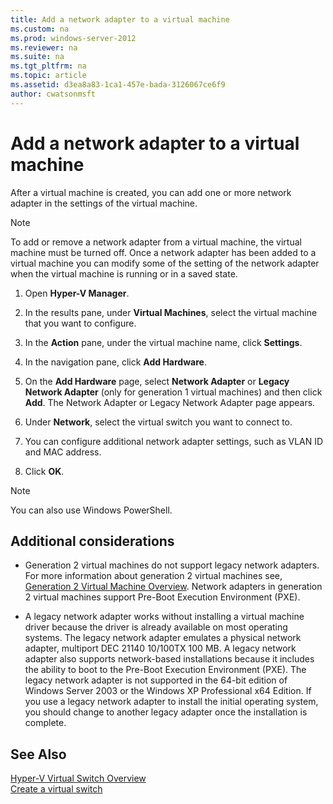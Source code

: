 ```yaml
---
title: Add a network adapter to a virtual machine
ms.custom: na
ms.prod: windows-server-2012
ms.reviewer: na
ms.suite: na
ms.tgt_pltfrm: na
ms.topic: article
ms.assetid: d3ea8a83-1ca1-457e-bada-3126067ce6f9
author: cwatsonmsft
---
```

# Add a network adapter to a virtual machine
After a virtual machine is created, you can add one or more network adapter in the settings of the virtual machine.  
  
> [!NOTE]  
> To add or remove a network adapter from a virtual machine, the virtual machine must be turned off. Once a network adapter has been added to a virtual machine you can modify some of the setting of the network adapter when the virtual machine is running or in a saved state.  
  
1.  Open **Hyper\-V Manager**.  
  
2.  In the results pane, under **Virtual Machines**, select the virtual machine that you want to configure.  
  
3.  In the **Action** pane, under the virtual machine name, click **Settings**.  
  
4.  In the navigation pane, click **Add Hardware**.  
  
5.  On the **Add Hardware** page, select **Network Adapter** or **Legacy Network Adapter** \(only for generation 1 virtual machines\) and then click **Add**. The Network Adapter or Legacy Network Adapter page appears.  
  
6.  Under **Network**, select the virtual switch you want to connect to.  
  
7.  You can configure additional network adapter settings, such as VLAN ID and MAC address.  
  
8.  Click **OK**.  
  
> [!NOTE]  
> You can also use Windows PowerShell.  
  
## Additional considerations  
  
-   Generation 2 virtual machines do not support legacy network adapters. For more information about generation 2 virtual machines see, [Generation 2 Virtual Machine Overview](../Topic/Generation-2-Virtual-Machine-Overview.md). Network adapters in generation 2 virtual machines support Pre\-Boot Execution Environment \(PXE\).  
  
-   A legacy network adapter works without installing a virtual machine driver because the driver is already available on most operating systems. The legacy network adapter emulates a physical network adapter, multiport DEC 21140 10\/100TX 100 MB. A legacy network adapter also supports network\-based installations because it includes the ability to boot to the Pre\-Boot Execution Environment \(PXE\). The legacy network adapter is not supported in the 64\-bit edition of Windows Server 2003 or the Windows XP Professional x64 Edition. If you use a legacy network adapter to install the initial operating system, you should change to another legacy adapter once the installation is complete.  
  
## See Also  
[Hyper\-V Virtual Switch Overview](assetId:///e6ec46af-6ef4-49b3-b1f1-5268dc03f05b)  
[Create a virtual switch](assetId:///d7ac0931-326d-4ded-ab13-cfc92e9f9e71)  
  
